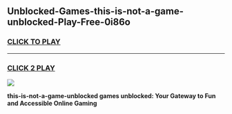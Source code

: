 
## Unblocked-Games-this-is-not-a-game-unblocked-Play-Free-0i86o
<h3>
<a href="https://premium76.site?title=this-is-not-a-game-unblocked&ref=12A">CLICK TO PLAY</a></h3>
<hr>

<h3>
<a href="https://premium76.site?title=this-is-not-a-game-unblocked&ref=12A">CLICK 2 PLAY</a>
  
</h3>

<a href="https://premium76.site?title=this-is-not-a-game-unblocked&ref=12A"><img src="https://clearcache.store/games.png"></a>


**this-is-not-a-game-unblocked games unblocked: Your Gateway to Fun and Accessible Online Gaming**
